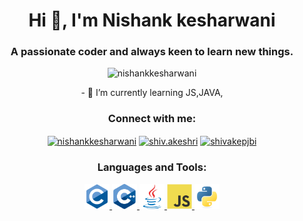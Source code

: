 <h1 align="center">Hi 👋, I'm Nishank kesharwani</h1>
<h3 align="center">A passionate coder and always keen to learn new things.</h3>

<p align="center"> <img src="https://komarev.com/ghpvc/?username=nishankkesharwani&label=Profile%20views&color=0e75b6&style=flat" alt="nishankkesharwani" /> </p>

<p align="center">
- 🌱 I’m currently learning JS,JAVA,
</p>

<h3 align="center">Connect with me:</h3>
<p align="center">
<a href="https://linkedin.com/in/nishankkesharwani" target="blank"><img align="center" src="https://raw.githubusercontent.com/rahuldkjain/github-profile-readme-generator/master/src/images/icons/Social/linked-in-alt.svg" alt="nishankkesharwani" height="30" width="40" /></a>
<a href="https://instagram.com/shiv.akeshri" target="blank"><img align="center" src="https://raw.githubusercontent.com/rahuldkjain/github-profile-readme-generator/master/src/images/icons/Social/instagram.svg" alt="shiv.akeshri" height="30" width="40" /></a>
<a href="https://auth.geeksforgeeks.org/user/shivakepjbi" target="blank"><img align="center" src="https://raw.githubusercontent.com/rahuldkjain/github-profile-readme-generator/master/src/images/icons/Social/geeks-for-geeks.svg" alt="shivakepjbi" height="30" width="40" /></a>
</p>

<h3 align="center">Languages and Tools:</h3>
<p align="center"> <a href="https://www.cprogramming.com/" target="_blank" rel="noreferrer"> <img src="https://raw.githubusercontent.com/devicons/devicon/master/icons/c/c-original.svg" alt="c" width="40" height="40"/> </a> <a href="https://www.w3schools.com/cpp/" target="_blank" rel="noreferrer"> <img src="https://raw.githubusercontent.com/devicons/devicon/master/icons/cplusplus/cplusplus-original.svg" alt="cplusplus" width="40" height="40"/> </a> <a href="https://www.java.com" target="_blank" rel="noreferrer"> <img src="https://raw.githubusercontent.com/devicons/devicon/master/icons/java/java-original.svg" alt="java" width="40" height="40"/> </a> <a href="https://developer.mozilla.org/en-US/docs/Web/JavaScript" target="_blank" rel="noreferrer"> <img src="https://raw.githubusercontent.com/devicons/devicon/master/icons/javascript/javascript-original.svg" alt="javascript" width="40" height="40"/> </a> <a href="https://www.python.org" target="_blank" rel="noreferrer"> <img src="https://raw.githubusercontent.com/devicons/devicon/master/icons/python/python-original.svg" alt="python" width="40" height="40"/> </a> </p>
